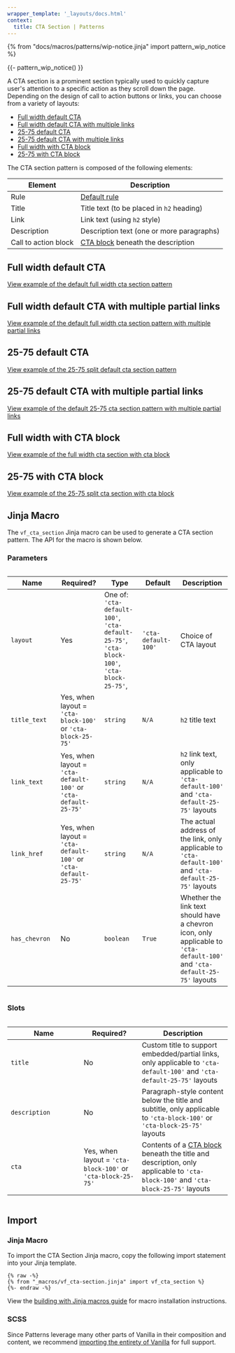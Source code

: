 ```yaml
---
wrapper_template: '_layouts/docs.html'
context:
  title: CTA Section | Patterns
---
```


{% from "docs/macros/patterns/wip-notice.jinja" import pattern_wip_notice %}

{{- pattern_wip_notice() }}

A CTA section is a prominent section typically used to quickly capture user's attention to a specific action as they scroll down the page.
Depending on the design of call to action buttons or links, you can choose from a variety of layouts:

- [Full width default CTA](#full-width-default-cta)
- [Full width default CTA with multiple links](#full-width-default-cta-with-multiple-partial-links)
- [25-75 default CTA](#25-75-default-cta)
- [25-75 default CTA with multiple links](#25-75-default-cta-with-multiple-partial-links)
- [Full width with CTA block](#full-width-with-cta-block)
- [25-75 with CTA block](#25-75-with-cta-block)

The CTA section pattern is composed of the following elements:

| Element              | Description                                                   |
| -------------------- | ------------------------------------------------------------- |
| Rule                 | [Default rule](/docs/patterns/rule#default)                   |
| Title                | Title text (to be placed in `h2` heading)                     |
| Link                 | Link text (using `h2` style)                                  |
| Description          | Description text (one or more paragraphs)                     |
| Call to action block | [CTA block](/docs/patterns/cta-block) beneath the description |

## Full width default CTA

<div class="embedded-example"><a href="/docs/examples/patterns/cta/full-width-default-cta" class="js-example" data-lang="jinja">
View example of the default full width cta section pattern
</a></div>

## Full width default CTA with multiple partial links

<div class="embedded-example"><a href="/docs/examples/patterns/cta/full-width-default-cta-with-multiple-partial-links" class="js-example" data-lang="jinja">
View example of the default full width cta section pattern with multiple partial links
</a></div>

## 25-75 default CTA

<div class="embedded-example"><a href="/docs/examples/patterns/cta/25-75-default-cta" class="js-example" data-lang="jinja">
View example of the 25-75 split default cta section pattern
</a></div>

## 25-75 default CTA with multiple partial links

<div class="embedded-example"><a href="/docs/examples/patterns/cta/25-75-default-cta-with-multiple-partial-links" class="js-example" data-lang="jinja">
View example of the default 25-75 cta section pattern with multiple partial links
</a></div>

## Full width with CTA block

<div class="embedded-example"><a href="/docs/examples/patterns/cta/full-width-with-cta-block" class="js-example" data-lang="jinja">
View example of the full width cta section with cta block
</a></div>

## 25-75 with CTA block

<div class="embedded-example"><a href="/docs/examples/patterns/cta/25-75-with-cta-block" class="js-example" data-lang="jinja">
View example of the 25-75 split cta section with cta block
</a></div>

## Jinja Macro

The `vf_cta_section` Jinja macro can be used to generate a CTA section pattern. The API for the macro is shown below.

### Parameters

<div style="overflow: auto;">
  <table>
    <thead>
      <tr>
        <th style="width: 220px;">Name</th>
        <th style="width: 160px;">Required?</th>
        <th style="width: 160px;">Type</th>
        <th style="width: 160px;">Default</th>
        <th style="width: 250px;">Description</th>
      </tr>
    </thead>
    <tbody>
      <tr>
        <td>
          <code>layout</code>
        </td>
        <td>
          Yes
        </td>
        <td>
          One of:<br>
          <code>'cta-default-100'</code>,<br>
          <code>'cta-default-25-75'</code>,<br>
          <code>'cta-block-100'</code>,<br>
          <code>'cta-block-25-75'</code>,<br>
        </td>
        <td>
          <code>'cta-default-100'</code>
        </td>
        <td>
          Choice of CTA layout
        </td>
      </tr>
      <tr>
        <td>
          <code>title_text</code>
        </td>
        <td>
          Yes, when layout = <code>'cta-block-100'</code> or <code>'cta-block-25-75'</code>
        </td>
        <td>
          <code>string</code>
        </td>
        <td>
          <code>N/A</code>
        </td>
        <td>
          <code>h2</code> title text
        </td>
      </tr>
      <tr>
        <td>
          <code>link_text</code>
        </td>
        <td>
          Yes, when layout = <code>'cta-default-100'</code> or <code>'cta-default-25-75'</code>
        </td>
        <td>
          <code>string</code>
        </td>
        <td>
          <code>N/A</code>
        </td>
        <td>
          <code>h2</code> link text, only applicable to <code>'cta-default-100'</code> and <code>'cta-default-25-75'</code> layouts
        </td>
      </tr>
      <tr>
        <td>
          <code>link_href</code>
        </td>
        <td>
          Yes, when layout = <code>'cta-default-100'</code> or <code>'cta-default-25-75'</code>
        </td>
        <td>
          <code>string</code>
        </td>
        <td>
          <code>N/A</code>
        </td>
        <td>
          The actual address of the link, only applicable to <code>'cta-default-100'</code> and <code>'cta-default-25-75'</code> layouts
        </td>
      </tr>
      <tr>
        <td>
          <code>has_chevron</code>
        </td>
        <td>
          No
        </td>
        <td>
          <code>boolean</code>
        </td>
        <td>
          <code>True</code>
        </td>
        <td>
          Whether the link text should have a chevron icon, only applicable to <code>'cta-default-100'</code> and <code>'cta-default-25-75'</code> layouts
        </td>
      </tr>
    </tbody>
  </table>
</div>

### Slots

<div style="overflow: auto;">
  <table>
    <thead>
      <tr>
        <th style="width: 220px;">Name</th>
        <th style="width: 160px;">Required?</th>
        <th style="width: 250px;">Description</th>
      </tr>
    </thead>
    <tbody>
      <tr>
        <td>
          <code>title</code>
        </td>
        <td>
          No
        </td>
        <td>
          Custom title to support embedded/partial links, only applicable to <code>'cta-default-100'</code> and <code>'cta-default-25-75'</code> layouts 
        </td>
      </tr>
      <tr>
      <tr>
        <td>
          <code>description</code>
        </td>
        <td>
          No
        </td>
        <td>
          Paragraph-style content below the title and subtitle, only applicable to <code>'cta-block-100'</code> or <code>'cta-block-25-75'</code> layouts
        </td>
      </tr>
      <tr>
        <td>
          <code>cta</code>
        </td>
        <td>
          Yes, when layout = <code>'cta-block-100'</code> or <code>'cta-block-25-75'</code>
        </td>
        <td>
          Contents of a <a href="/docs/patterns/cta-block">CTA block</a> beneath
          the title and description, only applicable to <code>'cta-block-100'</code> and <code>'cta-block-25-75'</code> layouts 
        </td>
      </tr>
    </tbody>
  </table>
</div>

## Import

### Jinja Macro

To import the CTA Section Jinja macro, copy the following import statement into your
Jinja template.

```jinja
{% raw -%}
{% from "_macros/vf_cta-section.jinja" import vf_cta_section %}
{%- endraw -%}
```

View the [building with Jinja macros guide](/docs/building-vanilla#jinja-macros)
for macro installation instructions.

### SCSS

Since Patterns leverage many other parts of Vanilla in their composition and content, we
recommend [importing the entirety of Vanilla](/docs#install) for full support.
